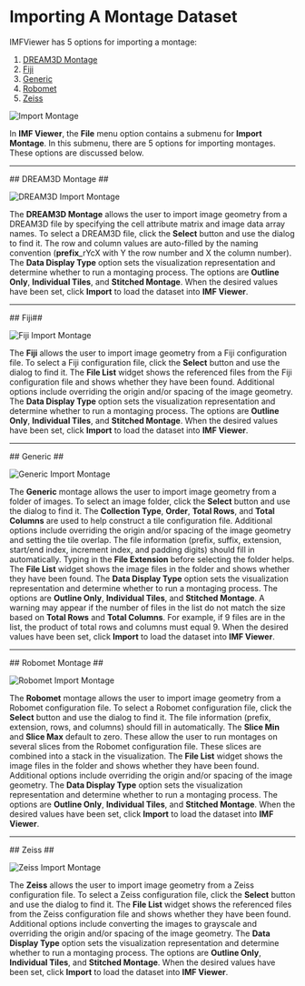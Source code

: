 Importing A Montage Dataset
=========
IMFViewer has 5 options for importing a montage:

1. [DREAM3D Montage](#dream3d)
2. [Fiji](#fiji)
3. [Generic](#generic)
4. [Robomet](#robomet)
5. [Zeiss](#zeiss)

![Import Montage](Images/Import-Montage-Menu.png)

In **IMF Viewer**, the **File** menu option contains a submenu for **Import Montage**. In this submenu, there are 5 options for importing montages. These options are discussed below.

---

<a name="dream3d">
## DREAM3D Montage ##
</a>

![DREAM3D Import Montage](Images/Import-DREAM3D-Montage.png)

The **DREAM3D Montage** allows the user to import image geometry from a DREAM3D file by specifying the cell attribute matrix and image data array names. To select a DREAM3D file, click the **Select** button and use the dialog to find it. The row and column values are auto-filled by the naming convention (**prefix**_rYcX with Y the row number and X the column number). The **Data Display Type** option sets the visualization representation and determine whether to run a montaging process. The options are **Outline Only**, **Individual Tiles**, and **Stitched Montage**. When the desired values have been set, click **Import** to load the dataset into **IMF Viewer**.

---

<a name="fiji">
## Fiji##
</a>

![Fiji Import Montage](Images/Import-Fiji-Montage.png)

The **Fiji** allows the user to import image geometry from a Fiji configuration file. To select a Fiji configuration file, click the **Select** button and use the dialog to find it. The **File List** widget shows the referenced files from the Fiji configuration file and shows whether they have been found. Additional options include overriding the origin and/or spacing of the image geometry. The **Data Display Type** option sets the visualization representation and determine whether to run a montaging process. The options are **Outline Only**, **Individual Tiles**, and **Stitched Montage**. When the desired values have been set, click **Import** to load the dataset into **IMF Viewer**.

---

<a name="generic">
## Generic ##
</a>

![Generic Import Montage](Images/Import-Generic-Montage.png)

The **Generic** montage allows the user to import image geometry from a folder of images. To select an image folder, click the **Select** button and use the dialog to find it. The **Collection Type**, **Order**, **Total Rows**, and **Total Columns** are used to help construct a tile configuration file. Additional options include overriding the origin and/or spacing of the image geometry and setting the tile overlap. The file information (prefix, suffix, extension, start/end index, increment index, and padding digits) should fill in automatically. Typing in the **File Extension** before selecting the folder helps. The **File List** widget shows the image files in the folder and shows whether they have been found. The **Data Display Type** option sets the visualization representation and determine whether to run a montaging process. The options are **Outline Only**, **Individual Tiles**, and **Stitched Montage**. A warning may appear if the number of files in the list do not match the size based on **Total Rows** and **Total Columns**. For example, if 9 files are in the list, the product of total rows and columns must equal 9. When the desired values have been set, click **Import** to load the dataset into **IMF Viewer**.


---

<a name="robomet">
## Robomet Montage ##
</a>

![Robomet Import Montage](Images/Import-Robomet-Montage.png)

The **Robomet** montage allows the user to import image geometry from a Robomet configuration file. To select a Robomet configuration file, click the **Select** button and use the dialog to find it. The file information (prefix, extension, rows, and columns) should fill in automatically. The **Slice Min** and **Slice Max** default to zero. These allow the user to run montages on several slices from the Robomet configuration file. These slices are combined into a stack in the visualization. The **File List** widget shows the image files in the folder and shows whether they have been found. Additional options include overriding the origin and/or spacing of the image geometry. The **Data Display Type** option sets the visualization representation and determine whether to run a montaging process. The options are **Outline Only**, **Individual Tiles**, and **Stitched Montage**. When the desired values have been set, click **Import** to load the dataset into **IMF Viewer**.

---

<a name="zeiss">
## Zeiss ##
</a>

![Zeiss Import Montage](Images/Import-Zeiss-Montage.png)

The **Zeiss** allows the user to import image geometry from a Zeiss configuration file. To select a Zeiss configuration file, click the **Select** button and use the dialog to find it. The **File List** widget shows the referenced files from the Zeiss configuration file and shows whether they have been found. Additional options include converting the images to grayscale and overriding the origin and/or spacing of the image geometry. The **Data Display Type** option sets the visualization representation and determine whether to run a montaging process. The options are **Outline Only**, **Individual Tiles**, and **Stitched Montage**. When the desired values have been set, click **Import** to load the dataset into **IMF Viewer**.
